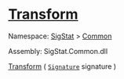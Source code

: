 # [Transform](./ITransformation-100663461.md)

Namespace: [SigStat]() > [Common](./../README.md)

Assembly: SigStat.Common.dll

[Transform](./ITransformation-100663461.md) ( [`Signature`](./../Signature.md) signature )
